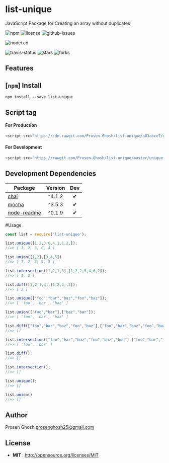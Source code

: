 # list-unique
JavaScript Package for Creating an array without duplicates

![npm](https://img.shields.io/npm/v/list-unique.svg) ![license](https://img.shields.io/npm/l/list-unique.svg) ![github-issues](https://img.shields.io/github/issues/Prosen-Ghosh/list-unique.svg)



![nodei.co](https://nodei.co/npm/list-unique.png?downloads=true&downloadRank=true&stars=true)

![travis-status](https://img.shields.io/travis/Prosen-Ghosh/list-unique.svg)
![stars](https://img.shields.io/github/stars/Prosen-Ghosh/list-unique.svg)
![forks](https://img.shields.io/github/forks/Prosen-Ghosh/list-unique.svg)

## Features


## [`npm`] Install

`npm install --save list-unique`

## Script tag

#### For Production
```js
<script src="https://cdn.rawgit.com/Prosen-Ghosh/list-unique/a03abce7/unique.js"></script>
```
#### For Development
```js
<script src="https://rawgit.com/Prosen-Ghosh/list-unique/master/unique.js"></script>
```

## Development Dependencies

Package | Version | Dev
--- |:---:|:---:
[chai](https://www.npmjs.com/package/chai) | ^4.1.2 | ✔
[mocha](https://www.npmjs.com/package/mocha) | ^3.5.3 | ✔
[node-readme](https://www.npmjs.com/package/node-readme) | ^0.1.9 | ✔

#Usage

```js
const list = require('list-unique');

list.unique([1,2,3,6,4,1,1,2,]);
//=> [ 1, 2, 3, 6, 4 ]

list.union([1,2],[3,4,5])
//=> [ 1, 2, 3, 4, 5 ]

list.intersection([1,2,1,3],[1,2,2,5,4,6,2]);
//=> [ 1, 2 ]

list.diff([1,2,1,3],[1,2,2,,2]);
//=> [ 3 ]

list.unique(["foo","bar","baz","foo","baz"]);
//=> [ 'foo', 'bar', 'baz' ]

list.union(["foo","bar"],["baz","bar"]);
//=> [ 'foo', 'bar', 'baz' ]

list.diff(["foo","bar","baz","foo","baz"],["foo","bar","baz","foo","baz"])
//=> []

list.intersection(["foo","bar","baz","foo","baz","bob"],["foo","bar","foo"]);
//=> [ 'foo', 'bar' ]

list.diff();
//=> []

list.intersection();
//=> []

list.unique();
//=> []

list.union()
//=> []

```

## Author

Prosen Ghosh <prosenghosh25@gmail.com>

## License

 - **MIT** : http://opensource.org/licenses/MIT
